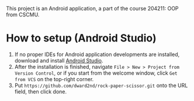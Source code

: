 This project is an Android application, a part of the course 204211: OOP from CSCMU.

# How to setup (Android Studio)

1. If no proper IDEs for Android application developments are installed, download and install [Android Studio](https://developer.android.com/studio).
2. After the installation is finished, navigate `File > New > Project from Version Control`, or if you start from the welcome window, click `Get from VCS` on the top-right corner.
3. Put `https://github.com/dward2nd/rock-paper-scissor.git` onto the URL field, then click done.

